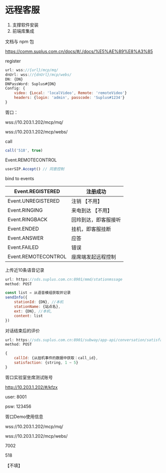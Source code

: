 # 远程客服

1. 支撑软件安装
2. 前端库集成



文档与 npm 包

https://comm.suplus.com.cn/docs/#/./docs/%E5%AE%89%E8%A3%85



register

``` js
url: wss://{url}/mcp/mq/
dnUrl: wss://{dnUrl}/mcp/webs/
DN: {DN}
DNPassWord: Suplus#{DN}
Config: {
    video: {Local: 'localVideo', Remote: 'remoteVideo'}
    headers: {login: 'admin', passcode: 'Suplus#1234'}
}
```

胥口：

wss://10.203.1.202/mcp/mq/

wss://10.203.1.202/mcp/webs/



call

```js
call('518', true)
```



Event.REMOTECONTROL

```js
userSIP.Accept() // 同意控制
```



bind to events

| Event.REGISTERED    | 注册成功             |
| ------------------- | -------------------- |
| Event.UNREGISTERED  | 注销 【不用】        |
| Event.RINGING       | 来电到达 【不用】    |
| Event.RINGBACK      | 回玲到达，即客服接听 |
| Event.ENDED         | 挂机，即客服挂断     |
| Event.ANSWER        | 应答                 |
| Event.FAILED        | 错误                 |
| Event.REMOTECONTROL | 座席端发起远程控制   |



上传近10条语音记录

```js
url: https://sds.suplus.com.cn:8901/mmd/stationmssage
method: POST

const list = 从语音模组获取并记录
sendInfo({
    stationId: {DN}, //本机
    stationName: {站点名},
    ext: {DN}, //本机,
    content: list
})
```



对话结束后的评价

```js
url: https://sds.suplus.com.cn:8901/subway/app-api/conversation/satisfaction/
method: POST

{
    callId: {从挂机事件的数据中获取：call_id},
    satisfaction: {string, 1 ~ 5}
}
```



胥口实验室坐席测试账号

http://10.203.1.202/#/kfzx

user: 8001

psw: 123456



胥口Demo使用信息

wss://10.203.1.202/mcp/mq/

wss://10.203.1.202/mcp/webs/

7002

518

【不填】
